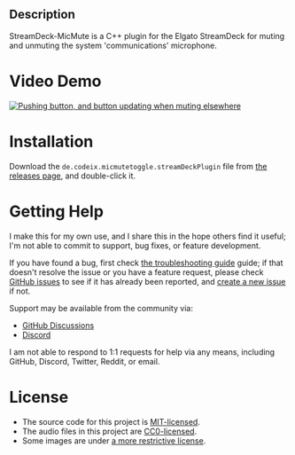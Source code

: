 ## Description

StreamDeck-MicMute is a C++ plugin for the Elgato StreamDeck for muting and unmuting the system 'communications' microphone.

# Video Demo

[![Pushing button, and button updating when muting elsewhere](https://img.youtube.com/vi/WrsqExqfLCg/0.jpg)](https://www.youtube.com/watch?v=WrsqExqfLCg)

# Installation

Download the `de.codeix.micmutetoggle.streamDeckPlugin` file from [the releases page](https://github.com/fredemmott/StreamDeck-MicMute/releases), and double-click it.

# Getting Help

I make this for my own use, and I share this in the hope others find it useful; I'm not able to commit to support, bug fixes, or feature development.

If you have found a bug, first check [the troubleshooting guide](TROUBLESHOOTING.md) guide; if that doesn't resolve the issue or you have a feature request, please check [GitHub issues](https://github.com/fredemmott/StreamDeck-AudioMute/issues) to see if it has already been reported, and [create a new issue](https://github.com/fredemmott/StreamDeck-AudioMute/issues/new) if not.

Support may be available from the community via:
* [GitHub Discussions](https://github.com/fredemmott/StreamDeck-AudioMute/discussions)
* [Discord](https://discord.gg/CWrvKfuff3)

I am not able to respond to 1:1 requests for help via any means, including GitHub, Discord, Twitter, Reddit, or email.

# License

- The source code for this project is [MIT-licensed](LICENSE).
- The audio files in this project are [CC0-licensed](LICENSE.AUDIO-FILES).
- Some images are under [a more restrictive license](LICENSE.GLYPHICONS).
